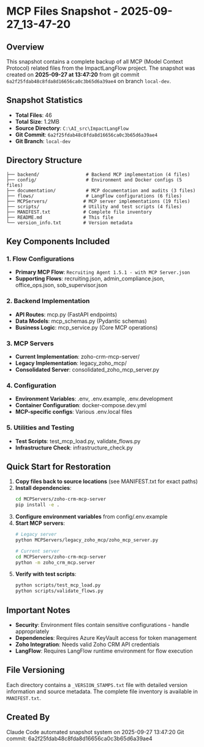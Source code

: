 # MCP Files Snapshot - 2025-09-27_13-47-20

## Overview
This snapshot contains a complete backup of all MCP (Model Context Protocol) related files from the ImpactLangFlow project. The snapshot was created on **2025-09-27 at 13:47:20** from git commit `6a2f25fdab48c8fda8d16656ca0c3b65d6a39ae4` on branch `local-dev`.

## Snapshot Statistics
- **Total Files**: 46
- **Total Size**: 1.2MB
- **Source Directory**: `C:\AI_src\ImpactLangFlow`
- **Git Commit**: `6a2f25fdab48c8fda8d16656ca0c3b65d6a39ae4`
- **Git Branch**: `local-dev`

## Directory Structure
```
├── backend/                 # Backend MCP implementation (4 files)
├── config/                  # Environment and Docker configs (5 files)
├── documentation/           # MCP documentation and audits (3 files)
├── flows/                   # LangFlow configurations (6 files)
├── MCPServers/             # MCP server implementations (19 files)
├── scripts/                # Utility and test scripts (4 files)
├── MANIFEST.txt            # Complete file inventory
├── README.md               # This file
└── version_info.txt        # Version metadata
```

## Key Components Included

### 1. Flow Configurations
- **Primary MCP Flow**: `Recruiting Agent 1.5.1 - with MCP Server.json`
- **Supporting Flows**: recruiting.json, admin_compliance.json, office_ops.json, sob_supervisor.json

### 2. Backend Implementation
- **API Routes**: mcp.py (FastAPI endpoints)
- **Data Models**: mcp_schemas.py (Pydantic schemas)
- **Business Logic**: mcp_service.py (Core MCP operations)

### 3. MCP Servers
- **Current Implementation**: zoho-crm-mcp-server/
- **Legacy Implementation**: legacy_zoho_mcp/
- **Consolidated Server**: consolidated_zoho_mcp_server.py

### 4. Configuration
- **Environment Variables**: .env, .env.example, .env.development
- **Container Configuration**: docker-compose.dev.yml
- **MCP-specific configs**: Various .env.local files

### 5. Utilities and Testing
- **Test Scripts**: test_mcp_load.py, validate_flows.py
- **Infrastructure Check**: infrastructure_check.py

## Quick Start for Restoration

1. **Copy files back to source locations** (see MANIFEST.txt for exact paths)
2. **Install dependencies**:
   ```bash
   cd MCPServers/zoho-crm-mcp-server
   pip install -e .
   ```
3. **Configure environment variables** from config/.env.example
4. **Start MCP servers**:
   ```bash
   # Legacy server
   python MCPServers/legacy_zoho_mcp/zoho_mcp_server.py

   # Current server
   cd MCPServers/zoho-crm-mcp-server
   python -m zoho_crm_mcp.server
   ```
5. **Verify with test scripts**:
   ```bash
   python scripts/test_mcp_load.py
   python scripts/validate_flows.py
   ```

## Important Notes

- **Security**: Environment files contain sensitive configurations - handle appropriately
- **Dependencies**: Requires Azure KeyVault access for token management
- **Zoho Integration**: Needs valid Zoho CRM API credentials
- **LangFlow**: Requires LangFlow runtime environment for flow execution

## File Versioning
Each directory contains a `_VERSION_STAMPS.txt` file with detailed version information and source metadata. The complete file inventory is available in `MANIFEST.txt`.

## Created By
Claude Code automated snapshot system on 2025-09-27 13:47:20
Git commit: 6a2f25fdab48c8fda8d16656ca0c3b65d6a39ae4